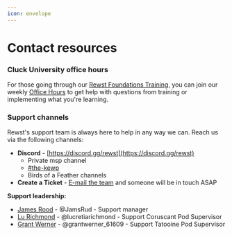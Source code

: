 ```yaml
---
icon: envelope
---
```


# Contact resources

### Cluck University office hours

For those going through our [Rewst Foundations Training](broken-reference), you can join our weekly [Office Hours](https://learn.rewst.io/cluck-university-office-hours) to get help with questions from training or implementing what you're learning.

### Support channels

Rewst's support team is always here to help in any way we can. Reach us via the following channels:

* **Discord** -  [https://discord.gg/rewst](https://discord.gg/rewst)
  * Private msp channel
  * [#the-kewp](https://discord.com/channels/936789089703845988/1005169634682609704)
  * Birds of a Feather channels
* **Create a Ticket** - [E-mail the team](mailto:roc@rewst.io) and someone will be in touch ASAP

**Support leadership:**

* [James Rood](mailto:James.Rood@rewst.io) - @JamsRud - Support manager
* [Lu Richmond](mailto:lucretia.richmond@rewst.io) - @lucretiarichmond - Support Coruscant Pod Supervisor
* [Grant Werner](mailto:grant.werner@rewst.io) - @grantwerner\_61609 - Support Tatooine Pod Supervisor
